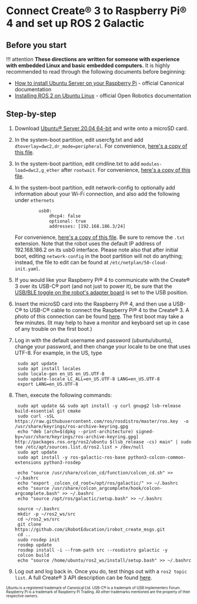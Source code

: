 # Connect Create® 3 to Raspberry Pi® 4 and set up ROS 2 Galactic

## Before you start
!!! attention
    **These directions are written for someone with experience with embedded Linux and basic embedded computers.**
It is highly recommended to read through the following documents before beginning:

* [How to install Ubuntu Server on your Raspberry Pi](https://ubuntu.com/tutorials/how-to-install-ubuntu-on-your-raspberry-pi) - official Canonical documentation
* [Installing ROS 2 on Ubuntu Linux](https://docs.ros.org/en/galactic/Installation/Ubuntu-Install-Binary.html) - official Open Robotics documentation

## Step-by-step

1. Download [Ubuntu® Server 20.04 64-bit](https://ubuntu.com/download/raspberry-pi) and write onto a microSD card.
1. In the system-boot partition, edit usercfg.txt and add `dtoverlay=dwc2,dr_mode=peripheral`. For convenience, [here's a copy of this file](data/usercfg.txt).
1. In the system-boot partition, edit cmdline.txt to add `modules-load=dwc2,g_ether` after `rootwait`. For convenience, [here's a copy of this file](data/cmdline.txt).
1. In the system-boot partition, edit network-config to optionally add information about your Wi-Fi connection, and also add the following under `ethernets`

                usb0:
                    dhcp4: false
                    optional: true
                    addresses: [192.168.186.3/24]

    For convenience, [here's a copy of this file](data/network-config.txt). Be sure to remove the `.txt` extension.
    Note that the robot uses the default IP address of 192.168.186.2 on its usb0 interface.
    Please note also that after initial boot, editing `network-config` in the boot partition will not do anything; instead, the file to edit can be found at `/etc/netplan/50-cloud-init.yaml`.

1. If you would like your Raspberry Pi® 4 to communicate with the Create® 3 over its USB-C® port (and not just to power it), be sure that the [USB/BLE toggle on the robot's adapter board](../../hw/electrical/#adapter-board-overview) is set to the USB position.
1. Insert the microSD card into the Raspberry Pi® 4, and then use a USB-C® to USB-C® cable to connect the Raspberry Pi® 4 to the Create® 3.
A photo of this connection can be found [here](../../hw/hookup/#raspberry-pi-4).
The first boot may take a few minutes. (It may help to have a monitor and keyboard set up in case of any trouble on the first boot.)

1. Log in with the default username and password (ubuntu/ubuntu), change your password, and then change your locale to be one that uses UTF-8. For example, in the US, type

        sudo apt update
        sudo apt install locales
        sudo locale-gen en_US en_US.UTF-8
        sudo update-locale LC_ALL=en_US.UTF-8 LANG=en_US.UTF-8
        export LANG=en_US.UTF-8

1. Then, execute the following commands:

        sudo apt update && sudo apt install -y curl gnupg2 lsb-release build-essential git cmake
        sudo curl -sSL https://raw.githubusercontent.com/ros/rosdistro/master/ros.key  -o /usr/share/keyrings/ros-archive-keyring.gpg
        echo "deb [arch=$(dpkg --print-architecture) signed-by=/usr/share/keyrings/ros-archive-keyring.gpg] http://packages.ros.org/ros2/ubuntu $(lsb_release -cs) main" | sudo tee /etc/apt/sources.list.d/ros2.list > /dev/null
        sudo apt update
        sudo apt install -y ros-galactic-ros-base python3-colcon-common-extensions python3-rosdep

        echo "source /usr/share/colcon_cd/function/colcon_cd.sh" >> ~/.bashrc
        echo "export _colcon_cd_root=/opt/ros/galactic/" >> ~/.bashrc
        echo "source /usr/share/colcon_argcomplete/hook/colcon-argcomplete.bash" >> ~/.bashrc
        echo "source /opt/ros/galactic/setup.bash" >> ~/.bashrc

        source ~/.bashrc
        mkdir -p ~/ros2_ws/src
        cd ~/ros2_ws/src
        git clone https://github.com/iRobotEducation/irobot_create_msgs.git
        cd ..
        sudo rosdep init
        rosdep update
        rosdep install -i --from-path src --rosdistro galactic -y
        colcon build
        echo "source /home/ubuntu/ros2_ws/install/setup.bash" >> ~/.bashrc

1. Log out and log back in. Once you do, test things out with a `ros2 topic list`.
A full Create® 3 API description can be found [here](../../api/ros2).

<sub><sup>Ubuntu is a registered trademark of Canonical Ltd. USB-C® is a trademark of USB Implementers Forum. Raspberry Pi is a trademark of Raspberry Pi Trading. All other trademarks mentioned are the property of their respective owners.</sup></sub>
